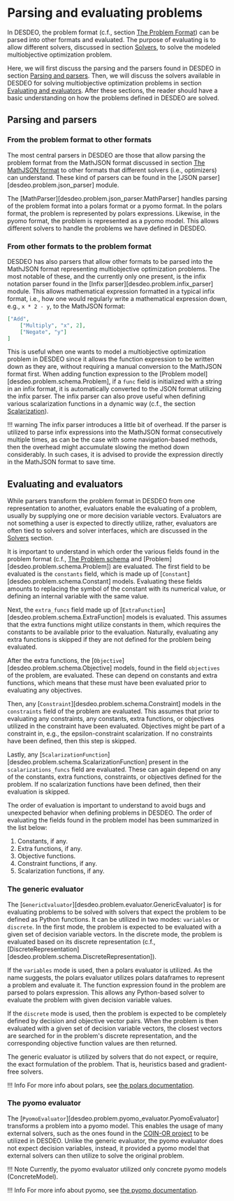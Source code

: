 # Parsing and evaluating problems

In DESDEO, the problem format (c.f., section [The Problem Format](./problem_format.md))
can be parsed into other formats and evaluated. The purpose of evaluating is to
allow different solvers, discussed in section [Solvers](./solvers.md), to solve
the modeled multiobjective optimization problem. 

Here, we will first discuss the parsing and the parsers found in DESDEO in
section [Parsing and parsers](#parsing-and-parsers). Then, we will discuss the
solvers available in DESDEO for solving multiobjective optimization
problems in section [Evaluating and evaluators](#evaluating-and-evaluators).
After these sections, the reader should have a basic understanding on how 
the problems defined in DESDEO are solved.

## Parsing and parsers

### From the problem format to other formats
The most central parsers in DESDEO are those that allow parsing the problem
format from the MathJSON format discussed in section [The MathJSON
format](./problem_format.md#the-mathjson-format) to other formats that different
solvers (i.e., optimizers)
can understand. These kind of parsers can be found in the [JSON parser][desdeo.problem.json_parser]
module.

The [MathParser][desdeo.problem.json_parser.MathParser] handles parsing of the problem format
into a polars format or a pyomo format. In the polars format, the problem is represented by
polars expressions. Likewise, in the pyomo format, the problem is represented as a pyomo model.
This allows different solvers to handle the problems we have defined in DESDEO.

### From other formats to the problem format

DESDEO has also parsers that allow other formats to be parsed into the MathJSON format
representing multiobjective optimization problems. The most notable of these, and the currently
only one present, is the infix notation parser found in the [Infix parser][desdeo.problem.infix_parser]
module. This allows mathematical expression formatted in a typical infix format, i.e.,
how one would regularly write a mathematical expression down, e.g., `x * 2 - y`, to the MathJSON
format:

```json
["Add",
    ["Multiply", "x", 2],
    ["Negate", "y"]
]
```

This is useful when one wants to model a multiobjective optimization problem in DESDEO since it
allows the function expression to be written down as they are, without requiring a manual conversion to
the MathJSON format first. When adding function expression to the [Problem model][desdeo.problem.schema.Problem],
if a `func` field is initialized with a string in an infix format, it is automatically converted to the JSON
format utilizing the infix parser. The infix parser can also prove useful when defining various
scalarization functions in a dynamic way (c.f., the section [Scalarization](./scalarization.md#scalarization)).

!!! warning
    The infix parser introduces a little bit of overhead. If the parser is utilized to parse infix expressions
    into the MathJSON format consecutively multiple times, as can be the case with some navigation-based methods,
    then the overhead might accumulate slowing the method down considerably. In such cases, it is advised to
    provide the expression directly in the MathJSON format to save time.

## Evaluating and evaluators

While parsers transform the problem format in DESDEO from one representation to another,
evaluators enable the evaluating of a problem, usually by supplying one or more
decision variable vectors. Evaluators are not something a user is expected to directly
utilize, rather, evaluators are often tied to solvers and solver interfaces, which
are discussed in the [Solvers](./solvers.md) section.

It is important to understand in which order the various fields found 
in the problem format (c.f., [The Problem schema](./problem_format.md#the-problem-schema)
and [Problem][desdeo.problem.schema.Problem]) are evaluated.
The first field to be evaluated is the `constants` field, which is made up of
[`Constant`][desdeo.problem.schema.Constant] models. Evaluating these fields amounts to
replacing the symbol of the constant with its numerical value, or defining an internal
variable with the same value.

Next, the `extra_funcs` field made up of [`ExtraFunction`][desdeo.problem.schema.ExtraFunction]
models is evaluated. This assumes that the extra functions might utilize constants in them, which
requires the constants to be available prior to the evaluation. Naturally, evaluating any extra
functions is skipped if they are not defined for the problem being evaluated.

After the extra functions, the [`Objective`][desdeo.problem.schema.Objective] models, found
in the field `objectives` of the problem, are evaluated. These can depend on constants
and extra functions, which means that these must have been evaluated prior to evaluating any
objectives.

Then, any [`Constraint`][desdeo.problem.schema.Constraint] models in the `constraints` field
of the problem are evaluated. This assumes that prior to evaluating any constraints, any
constants, extra functions, or objectives utilized in the constraint have been evaluated.
Objectives might be part of a constraint in, e.g., the epsilon-constraint scalarization.
If no constraints have been defined, then this step is skipped.

Lastly, any [`ScalarizationFunction`][desdeo.problem.schema.ScalarizationFunction] present
in the `scalarizations_funcs` field are evaluated. These can again depend on any of the
constants, extra functions, constraints, or objectives defined for the problem. If no
scalarization functions have been defined, then their evaluation is skipped.

The order of evaluation is important to understand to avoid bugs and unexpected behavior when
defining problems in DESDEO. The order of evaluating the fields found in the problem model
has been summarized in the list below:

1. Constants, if any.
2. Extra functions, if any.
3. Objective functions.
4. Constraint functions, if any.
5. Scalarization functions, if any.

### The generic evaluator

The [`GenericEvaluator`][desdeo.problem.evaluator.GenericEvaluator]
is for evaluating problems to be solved with solvers that expect the
problem to be defined as Python functions. It can be utilized in two modes:
`variables` or `discrete`. In the first mode, the problem is expected to be 
evaluated with a given set of decision variable vectors. In the discrete mode,
the problem is evaluated based on its discrete representation (c.f., 
[DiscreteRepresentation][desdeo.problem.schema.DiscreteRepresentation]).

If the `variables` mode is used, then a polars evaluator is utilized. As the
name suggests, the polars evaluator utilizes polars dataframes to represent a
problem and evaluate it. The function expression found in the problem are parsed
to polars expression. This allows any Python-based solver to evaluate the
problem with given decision variable values.

If the `discrete` mode is used, then the problem is expected to be completely
defined by decision and objective vector pairs. When the problem is then
evaluated with a given set of decision variable vectors, the closest vectors are
searched for in the problem's discrete representation, and the corresponding
objective function values are then returned.

The generic evaluator is utilized by solvers that do not expect, or require, the
exact formulation of the problem. That is, heuristics based and gradient-free
solvers.

!!! Info
    For more info about polars, see [the polars documentation](https://pola.rs/).


### The pyomo evaluator

The [`PyomoEvaluator`][desdeo.problem.pyomo_evaluator.PyomoEvaluator] transforms
a problem into a pyomo model. This enables the usage of many external solvers,
such as the ones found in the [COIN-OR project](https://www.coin-or.org/) to be
utilized in DESDEO.  Unlike the generic evaluator, the pyomo evaluator does not
expect decision variables, instead, it provided a pyomo model that external
solvers can then utilize to solve the original problem.

!!! Note
    Currently, the pyomo evaluator utilized only concrete pyomo models (ConcreteModel).

!!! Info
    For more info about pyomo, see [the pyomo documentation](https://pyomo.readthedocs.io/en/stable/).